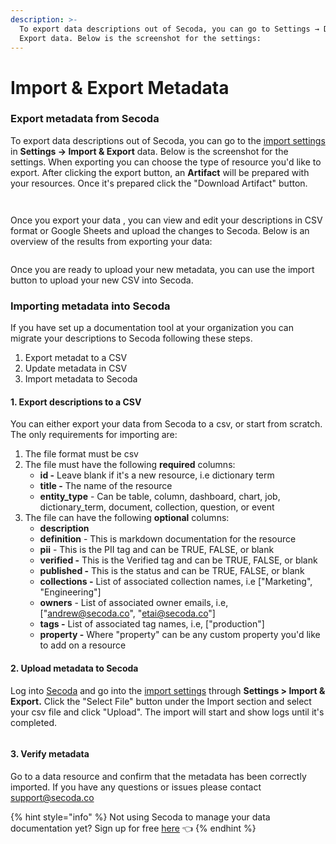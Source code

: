 ```yaml
---
description: >-
  To export data descriptions out of Secoda, you can go to Settings → Data →
  Export data. Below is the screenshot for the settings:
---
```


# Import & Export Metadata

### E**xport metadata from Secoda** <a href="#h_3a4bfd6458" id="h_3a4bfd6458"></a>

To export data descriptions out of Secoda, you can go to the [import settings](https://app.secoda.co/settings/import) in **Settings → Import & Export** data. Below is the screenshot for the settings. When exporting you can choose the type of resource you'd like to export. After clicking the export button, an **Artifact** will be prepared with your resources. Once it's prepared click the "Download Artifact" button.

<figure><img src="https://secoda-public-media-assets.s3.amazonaws.com/image (13) (2).png" alt=""><figcaption></figcaption></figure>

<figure><img src="https://secoda-public-media-assets.s3.amazonaws.com/image (16) (2).png" alt=""><figcaption></figcaption></figure>

Once you export your data , you can view and edit your descriptions in CSV format or Google Sheets and upload the changes to Secoda. Below is an overview of the results from exporting your data:

<figure><img src="https://secoda-public-media-assets.s3.amazonaws.com/image (5) (1).png" alt=""><figcaption></figcaption></figure>

Once you are ready to upload your new metadata, you can use the import button to upload your new CSV into Secoda.

### **Importing metadata into Secoda**

If you have set up a documentation tool at your organization you can migrate your descriptions to Secoda following these steps.

1. Export metadat to a CSV
2. Update metadata in CSV
3. Import metadata to Secoda

#### 1. Export descriptions to a CSV <a href="#h_da2aba5589" id="h_da2aba5589"></a>

You can either export your data from Secoda to a csv, or start from scratch. The only requirements for importing are:

1. The file format must be csv
2. The file must have the following **required** columns:
   * **id -** Leave blank if it's a new resource, i.e dictionary term
   * **title -** The name of the resource
   * **entity\_type** - Can be table, column, dashboard, chart, job, dictionary\_term, document, collection, question, or event
3. The file can have the following **optional** columns:
   * **description**
   * **definition** - This is markdown documentation for the resource
   * **pii** - This is the PII tag and can be TRUE, FALSE, or blank
   * **verified -** This is the Verified tag and can be TRUE, FALSE, or blank
   * **published -** This is the status and can be TRUE, FALSE, or blank
   * **collections -** List of associated collection names, i.e \["Marketing", "Engineering"]
   * **owners** - List of associated owner emails, i.e, \["andrew@secoda.co", "etai@secoda.co"]
   * **tags -** List of associated tag names, i.e, \["production"]
   * **property -** Where "property" can be any custom property you'd like to add on a resource

#### 2. Upload metadata to Secoda <a href="#h_1114a0b4bd" id="h_1114a0b4bd"></a>

Log into [Secoda](https://app.secoda.co) and go into the [import settings](https://app.secoda.co/settings/import) through **Settings > Import & Export.** Click the "Select File" button under the Import section and select your csv file and click "Upload". The import will start and show logs until it's completed.

<figure><img src="https://secoda-public-media-assets.s3.amazonaws.com/image (12) (2).png" alt=""><figcaption></figcaption></figure>

#### 3. Verify metadata <a href="#h_47949f1af3" id="h_47949f1af3"></a>

Go to a data resource and confirm that the metadata has been correctly imported. If you have any questions or issues please contact support@secoda.co

{% hint style="info" %}
Not using Secoda to manage your data documentation yet? Sign up for free [here](http://app.secoda.co/) 👈
{% endhint %}
